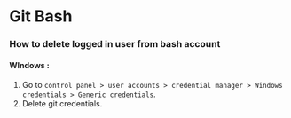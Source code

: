 # Git Bash

### How to delete logged in user from bash account

#### WIndows :

1. Go to `control panel > user accounts > credential manager > Windows credentials > Generic credentials`.
2. Delete git credentials.